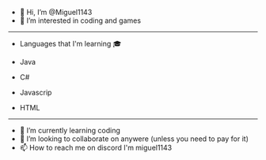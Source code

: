 - 👋 Hi, I’m @Miguel1143
- 👀 I’m interested in coding and games
--------------
- Languages that I'm learning 🎓

- Java
- C#
- Javascrip
- HTML
--------------
- 🌱 I’m currently learning coding
- 💞️ I’m looking to collaborate on anywere (unless you need to pay for it)
- 📫 How to reach me on discord I'm miguel1143

<!---
Miguel1143/Miguel1143 is a ✨ special ✨ repository because its `README.md` (this file) appears on your GitHub profile.
You can click the Preview link to take a look at your changes.
--->
